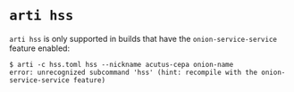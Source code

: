 # `arti hss`

`arti hss` is only supported in builds that have the `onion-service-service`
feature enabled:

```console
$ arti -c hss.toml hss --nickname acutus-cepa onion-name
error: unrecognized subcommand 'hss' (hint: recompile with the onion-service-service feature)
```
